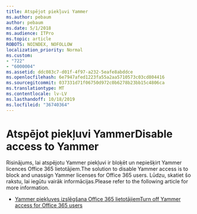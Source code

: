 ```yaml
---
title: Atspējot piekļuvi Yammer
ms.author: pebaum
author: pebaum
ms.date: 5/1/2018
ms.audience: ITPro
ms.topic: article
ROBOTS: NOINDEX, NOFOLLOW
localization_priority: Normal
ms.custom:
- "722"
- "6000004"
ms.assetid: ddc083c7-d01f-4f97-a232-5eafe8abddce
ms.openlocfilehash: 6e7947afed1223fa55a2aa5710573c03cd804416
ms.sourcegitcommit: 037331d71f06750d972c0b6278b23bb15c4806ca
ms.translationtype: MT
ms.contentlocale: lv-LV
ms.lasthandoff: 10/18/2019
ms.locfileid: "36740364"
---
```

# <a name="disable-access-to-yammer"></a><span data-ttu-id="18c57-102">Atspējot piekļuvi Yammer</span><span class="sxs-lookup"><span data-stu-id="18c57-102">Disable access to Yammer</span></span>

<span data-ttu-id="18c57-103">Risinājums, lai atspējotu Yammer piekļuvi ir bloķēt un nepiešķirt Yammer licences Office 365 lietotājiem.</span><span class="sxs-lookup"><span data-stu-id="18c57-103">The solution to disable Yammer access is to block and unassign Yammer licenses for Office 365 users.</span></span> <span data-ttu-id="18c57-104">Lūdzu, skatiet šo rakstu, lai iegūtu vairāk informācijas.</span><span class="sxs-lookup"><span data-stu-id="18c57-104">Please refer to the following article for more information.</span></span>
  
- [<span data-ttu-id="18c57-105">Yammer piekļuves izslēgšana Office 365 lietotājiem</span><span class="sxs-lookup"><span data-stu-id="18c57-105">Turn off Yammer access for Office 365 users</span></span>](https://docs.microsoft.com/yammer/manage-yammer-users/turn-off-user-access)
